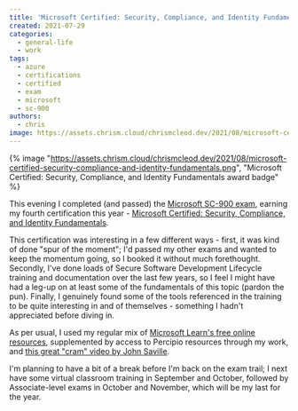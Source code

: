 ```yaml
---
title: 'Microsoft Certified: Security, Compliance, and Identity Fundamentals'
created: 2021-07-29
categories:
  - general-life
  - work
tags:
  - azure
  - certifications
  - certified
  - exam
  - microsoft
  - sc-900
authors:
  - chris
image: https://assets.chrism.cloud/chrismcleod.dev/2021/08/microsoft-certified-security-compliance-and-identity-fundamentals.png
---
```


{% image "https://assets.chrism.cloud/chrismcleod.dev/2021/08/microsoft-certified-security-compliance-and-identity-fundamentals.png", "Microsoft Certified: Security, Compliance, and Identity Fundamentals award badge" %}

This evening I completed (and passed) the [Microsoft SC-900 exam](https://docs.microsoft.com/en-gb/learn/certifications/exams/sc-900), earning my fourth certification this year - [Microsoft Certified: Security, Compliance, and Identity Fundamentals](https://www.credly.com/earner/earned/badge/c20067ce-b4dd-4a34-92c6-4aad78a7a726).

This certification was interesting in a few different ways - first, it was kind of done "spur of the moment"; I'd passed my other exams and wanted to keep the momentum going, so I booked it without much forethought. Secondly, I've done loads of Secure Software Development Lifecycle training and documentation over the last few years, so I feel I might have had a leg-up on at least some of the fundamentals of this topic (pardon the pun). Finally, I genuinely found some of the tools referenced in the training to be quite interesting in and of themselves - something I hadn't appreciated before diving in.

As per usual, I used my regular mix of [Microsoft Learn's free online resources](https://docs.microsoft.com/en-gb/learn/certifications/security-compliance-and-identity-fundamentals/), supplemented by access to Percipio resources through my work, and [this great "cram" video by John Saville](https://youtu.be/Bz-8jM3jg-8).

I'm planning to have a bit of a break before I'm back on the exam trail; I next have some virtual classroom training in September and October, followed by Associate-level exams in October and November, which will be my last for the year.
